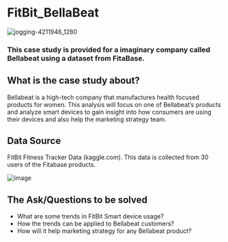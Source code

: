 # FitBit_BellaBeat

![jogging-4211946_1280](https://github.com/MrMitchellMoore/FitBit_BellaBeat/assets/10389750/41121ab6-889d-4196-8526-4b2240ea039c)

### This case study is provided for a imaginary company called Bellabeat using a dataset from FitaBase.

## What is the case study about?
Bellabeat is a high-tech company that manufactures health focused products for women. This analysis will focus on one of Bellabeat’s products and analyze smart devices to gain insight into how consumers are using their devices and also help the marketing strategy team.

## Data Source
FitBit Fitness Tracker Data (kaggle.com). This data is collected from 30 users of the Fitabase products.

![image](https://github.com/MrMitchellMoore/FitBit_BellaBeat/assets/10389750/868e090d-8998-49a5-8b22-ca33d006eb57)

## The Ask/Questions to be solved
-	What are some trends in FitBit Smart device usage?
-	How the trends can be applied to Bellabeat customers?
-	How will it help marketing strategy for any Bellabeat product?
